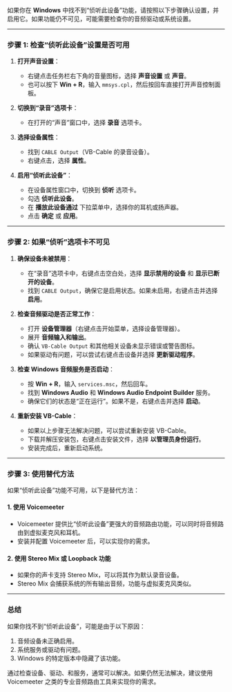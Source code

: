 如果你在 **Windows** 中找不到“侦听此设备”功能，请按照以下步骤确认设置，并启用它。如果功能仍不可见，可能需要检查你的音频驱动或系统设置。

---

### **步骤 1: 检查“侦听此设备”设置是否可用**

1. **打开声音设置**：
    
    - 右键点击任务栏右下角的音量图标，选择 **声音设置** 或 **声音**。
    - 也可以按下 **Win + R**，输入 `mmsys.cpl`，然后按回车直接打开声音控制面板。
2. **切换到“录音”选项卡**：
    
    - 在打开的“声音”窗口中，选择 **录音** 选项卡。
3. **选择设备属性**：
    
    - 找到 `CABLE Output`（VB-Cable 的录音设备）。
    - 右键点击，选择 **属性**。
4. **启用“侦听此设备”**：
    
    - 在设备属性窗口中，切换到 **侦听** 选项卡。
    - 勾选 **侦听此设备**。
    - 在 **播放此设备通过** 下拉菜单中，选择你的耳机或扬声器。
    - 点击 **确定** 或 **应用**。

---

### **步骤 2: 如果“侦听”选项卡不可见**

1. **确保设备未被禁用**：
    
    - 在“录音”选项卡中，右键点击空白处，选择 **显示禁用的设备** 和 **显示已断开的设备**。
    - 找到 `CABLE Output`，确保它是启用状态。如果未启用，右键点击并选择 **启用**。
2. **检查音频驱动是否正常工作**：
    
    - 打开 **设备管理器**（右键点击开始菜单，选择设备管理器）。
    - 展开 **音频输入和输出**。
    - 确认 `VB-Cable Output` 和其他相关设备未显示错误或警告图标。
    - 如果驱动有问题，可以尝试右键点击设备并选择 **更新驱动程序**。
3. **检查 Windows 音频服务是否启动**：
    
    - 按 **Win + R**，输入 `services.msc`，然后回车。
    - 找到 **Windows Audio** 和 **Windows Audio Endpoint Builder** 服务。
    - 确保它们的状态是“正在运行”。如果不是，右键点击并选择 **启动**。
4. **重新安装 VB-Cable**：
    
    - 如果以上步骤无法解决问题，可以尝试重新安装 VB-Cable。
    - 下载并解压安装包，右键点击安装文件，选择 **以管理员身份运行**。
    - 安装完成后，重新启动系统。

---

### **步骤 3: 使用替代方法**

如果“侦听此设备”功能不可用，以下是替代方法：

#### **1. 使用 Voicemeeter**

- Voicemeeter 提供比“侦听此设备”更强大的音频路由功能，可以同时将音频路由到虚拟麦克风和耳机。
- 安装并配置 Voicemeeter 后，可以实现你的需求。

#### **2. 使用 Stereo Mix 或 Loopback 功能**

- 如果你的声卡支持 Stereo Mix，可以将其作为默认录音设备。
- Stereo Mix 会捕获系统的所有输出音频，功能与虚拟麦克风类似。

---

### **总结**

如果你找不到“侦听此设备”，可能是由于以下原因：

1. 音频设备未正确启用。
2. 系统服务或驱动有问题。
3. Windows 的特定版本中隐藏了该功能。

通过检查设备、驱动、和服务，通常可以解决。如果仍然无法解决，建议使用 Voicemeeter 之类的专业音频路由工具来实现你的需求。